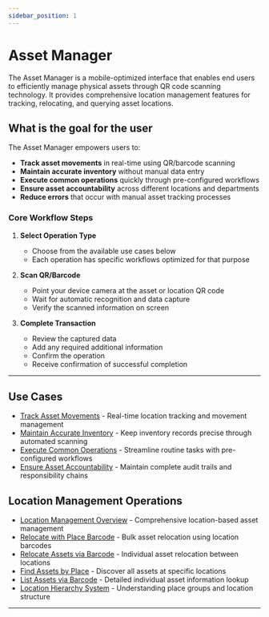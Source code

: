 ```yaml
---
sidebar_position: 1
---
```


# Asset Manager

The Asset Manager is a mobile-optimized interface that enables end users to efficiently manage physical assets through QR code scanning technology. It provides comprehensive location management features for tracking, relocating, and querying asset locations.

## What is the goal for the user

The Asset Manager empowers users to:
- **Track asset movements** in real-time using QR/barcode scanning
- **Maintain accurate inventory** without manual data entry
- **Execute common operations** quickly through pre-configured workflows
- **Ensure asset accountability** across different locations and departments
- **Reduce errors** that occur with manual asset tracking processes



### Core Workflow Steps
1. **Select Operation Type**
   - Choose from the available use cases below
   - Each operation has specific workflows optimized for that purpose

2. **Scan QR/Barcode**
   - Point your device camera at the asset or location QR code
   - Wait for automatic recognition and data capture
   - Verify the scanned information on screen

3. **Complete Transaction**
   - Review the captured data
   - Add any required additional information
   - Confirm the operation
   - Receive confirmation of successful completion

---
## Use Cases

- [Track Asset Movements](./track-asset-movements.md) - Real-time location tracking and movement management
- [Maintain Accurate Inventory](./maintain-accurate-inventory.md) - Keep inventory records precise through automated scanning
- [Execute Common Operations](./execute-common-operations.md) - Streamline routine tasks with pre-configured workflows
- [Ensure Asset Accountability](./ensure-asset-accountability.md) - Maintain complete audit trails and responsibility chains

## Location Management Operations

- [Location Management Overview](./location-management.md) - Comprehensive location-based asset management
- [Relocate with Place Barcode](./relocate-with-place-barcode.md) - Bulk asset relocation using location barcodes
- [Relocate Assets via Barcode](./relocate-assets-via-barcode.md) - Individual asset relocation between locations
- [Find Assets by Place](./find-assets-by-place.md) - Discover all assets at specific locations
- [List Assets via Barcode](./list-assets-via-barcode.md) - Detailed individual asset information lookup
- [Location Hierarchy System](./location-hierarchy.md) - Understanding place groups and location structure

---

